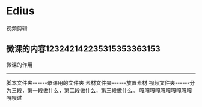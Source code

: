 # Edius
视频剪辑

微课的内容123242142235315353363153
----------

微课的作用

----------

脚本文件夹------录课用的文件夹
素材文件夹------放置素材
视频文件夹------分为三段，第一段做什么，第二段做什么，第三段做什么。
嘎嘎嘎嘎嘎嘎嘎嘎嘎嘎嘎嘎过